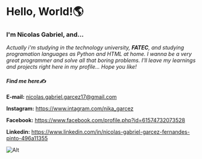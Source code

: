 # Hello, World!🌎

### I'm Nicolas Gabriel, and...

_Actually i'm studying in the technology university, **FATEC**, and studying programation languages as Python and HTML at home. I wanna be a very great programmer and solve all that boring problems._
_I'll leave my learnings and projects right here in my profile... Hope you like!_





#### **_Find me here✍️_**

**E-mail:** <nicolas.gabriel.garcez17@gmail.com>

**Instagram:** <https://www.intagram.com/nika_garcez>

**Facebook:** <https://www.facebook.com/profile.php?id=61574732073528>

**Linkedin:** <https://www.linkedin.com/in/nicolas-gabriel-garcez-fernandes-pinto-496a11355>





![Alt](https://user-images.githubusercontent.com/70382532/138322189-2db8df52-9dcb-40a0-88a8-c365466bd33d.gif)
